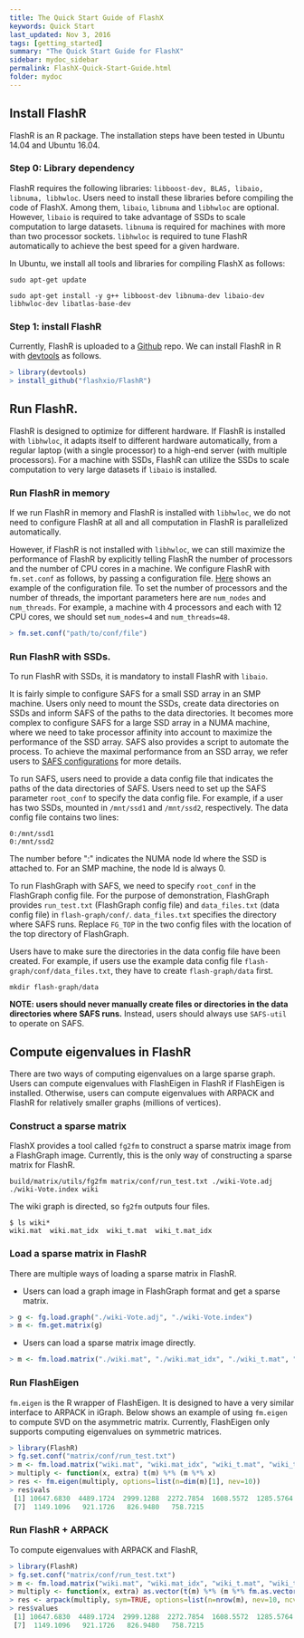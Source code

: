 ```yaml
---
title: The Quick Start Guide of FlashX
keywords: Quick Start
last_updated: Nov 3, 2016
tags: [getting_started]
summary: "The Quick Start Guide for FlashX"
sidebar: mydoc_sidebar
permalink: FlashX-Quick-Start-Guide.html
folder: mydoc
---
```


## Install FlashR

FlashR is an R package. The installation steps have been tested in Ubuntu 14.04
and Ubuntu 16.04.

### Step 0: Library dependency
FlashR requires the following libraries: `libboost-dev, BLAS, libaio, libnuma, libhwloc`.
Users need to install these libraries before compiling the code of FlashX.
Among them, `libaio`, `libnuma` and `libhwloc` are optional. However, `libaio`
is required to take advantage of SSDs to scale computation to large datasets.
`libnuma` is required for machines with more than two processor sockets. `libhwloc`
is required to tune FlashR automatically to achieve the best speed for a given
hardware.

In Ubuntu, we install all tools and libraries for compiling FlashX as follows:

```
sudo apt-get update

sudo apt-get install -y g++ libboost-dev libnuma-dev libaio-dev libhwloc-dev libatlas-base-dev
```

### Step 1: install FlashR
Currently, FlashR is uploaded to a [Github](https://github.com/flashxio/FlashR) repo.
We can install FlashR in R with [devtools](https://cran.r-project.org/web/packages/devtools/index.html)
as follows.

```R
> library(devtools)
> install_github("flashxio/FlashR")
```

## Run FlashR.

FlashR is designed to optimize for different hardware. If FlashR is installed
with `libhwloc`, it adapts itself to different hardware automatically, from
a regular laptop (with a single processor) to a high-end server (with multiple
processors). For a machine with
SSDs, FlashR can utilize the SSDs to scale computation to very large datasets
if `libaio` is installed.

### Run FlashR in memory
If we run FlashR in memory and FlashR is installed with `libhwloc`, we do not
need to configure FlashR at all and all computation in FlashR is parallelized
automatically.

However, if FlashR is not installed with `libhwloc`, we can still maximize
the performance of FlashR by explicitly telling FlashR the number of processors
and the number of CPU cores in a machine. We configure FlashR with
`fm.set.conf` as follows, by passing a configuration file.
[Here](https://github.com/flashxio/FlashX/blob/dev-zd/matrix/conf/run_test.txt)
shows an example of the configuration file. To set the number of processors and
the number of threads, the important parameters here are `num_nodes` and `num_threads`.
For example, a machine with 4 processors and each with 12 CPU cores, we should
set `num_nodes=4` and `num_threads=48`.

```R
> fm.set.conf("path/to/conf/file")
```

### Run FlashR with SSDs.
To run FlashR with SSDs, it is mandatory to install FlashR with `libaio`.

It is fairly simple to configure SAFS for a small SSD array in an SMP machine. Users only need to mount the SSDs, create data directories on SSDs and inform SAFS of the paths to the data directories. It becomes more complex to configure SAFS for a large SSD array in a NUMA machine, where we need to take processor affinity into account to maximize the performance of the SSD array. SAFS also provides a script to automate the process. To achieve the maximal performance from an SSD array, we refer users to [SAFS configurations](https://github.com/zheng-da/FlashX/wiki/SAFS-user-manual#configurations) for more details.

To run SAFS, users need to provide a data config file that indicates the paths of the data directories of SAFS. Users need to set up the SAFS parameter `root_conf` to specify the data config file. For example, if a user has two SSDs, mounted in `/mnt/ssd1` and `/mnt/ssd2`, respectively. The data config file contains two lines:
```
0:/mnt/ssd1
0:/mnt/ssd2
```
The number before ":" indicates the NUMA node Id where the SSD is attached to. For an SMP machine, the node Id is always 0.

To run FlashGraph with SAFS, we need to specify `root_conf` in the FlashGraph config file.
For the purpose of demonstration, FlashGraph provides `run_test.txt` (FlashGraph config file) and `data_files.txt` (data config file) in `flash-graph/conf/`. `data_files.txt` specifies the directory where SAFS runs. Replace `FG_TOP` in the two config files with the location of the top directory of FlashGraph.

Users have to make sure the directories in the data config file have been created. For example, if users use the example data config file `flash-graph/conf/data_files.txt`, they have to create `flash-graph/data` first.
```
mkdir flash-graph/data
```

**NOTE: users should never manually create files or directories in the data directories where SAFS runs.** Instead, users should always use `SAFS-util` to operate on SAFS.

## Compute eigenvalues in FlashR
There are two ways of computing eigenvalues on a large sparse graph. Users can compute eigenvalues with FlashEigen in FlashR if FlashEigen is installed. Otherwise, users can compute eigenvalues with ARPACK and FlashR for relatively smaller graphs (millions of vertices).

### Construct a sparse matrix
FlashX provides a tool called `fg2fm` to construct a sparse matrix image from a FlashGraph image. Currently, this is the only way of constructing a sparse matrix for FlashR.
```
build/matrix/utils/fg2fm matrix/conf/run_test.txt ./wiki-Vote.adj ./wiki-Vote.index wiki
```
The wiki graph is directed, so `fg2fm` outputs four files.
```
$ ls wiki*
wiki.mat  wiki.mat_idx  wiki_t.mat  wiki_t.mat_idx
```

### Load a sparse matrix in FlashR
There are multiple ways of loading a sparse matrix in FlashR.
* Users can load a graph image in FlashGraph format and get a sparse matrix.
```R
> g <- fg.load.graph("./wiki-Vote.adj", "./wiki-Vote.index")
> m <- fm.get.matrix(g)
```
* Users can load a sparse matrix image directly.
```R
> m <- fm.load.matrix("./wiki.mat", "./wiki.mat_idx", "./wiki_t.mat", "./wiki_t.mat_idx")
```

### Run FlashEigen
`fm.eigen` is the R wrapper of FlashEigen. It is designed to have a very similar interface to ARPACK in iGraph. Below shows an example of using `fm.eigen` to compute SVD on the asymmetric matrix. Currently, FlashEigen only supports computing eigenvalues on symmetric matrices.
```R
> library(FlashR)
> fg.set.conf("matrix/conf/run_test.txt")
> m <- fm.load.matrix("wiki.mat", "wiki.mat_idx", "wiki_t.mat", "wiki_t.mat_idx")
> multiply <- function(x, extra) t(m) %*% (m %*% x)
> res <- fm.eigen(multiply, options=list(n=dim(m)[1], nev=10))
> res$vals
 [1] 10647.6830  4489.1724  2999.1288  2272.7854  1608.5572  1285.5764
 [7]  1149.1096   921.1726   826.9480   758.7215
```

### Run FlashR + ARPACK
To compute eigenvalues with ARPACK and FlashR,
```R
> library(FlashR)
> fg.set.conf("matrix/conf/run_test.txt")
> m <- fm.load.matrix("wiki.mat", "wiki.mat_idx", "wiki_t.mat", "wiki_t.mat_idx")
> multiply <- function(x, extra) as.vector(t(m) %*% (m %*% fm.as.vector(x)))
> res <- arpack(multiply, sym=TRUE, options=list(n=nrow(m), nev=10, ncv=20))
> res$values
 [1] 10647.6830  4489.1724  2999.1288  2272.7854  1608.5572  1285.5764
 [7]  1149.1096   921.1726   826.9480   758.7215
```
